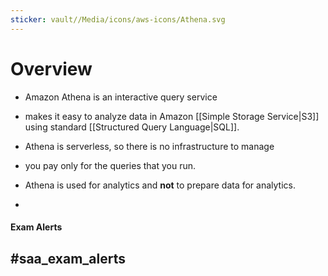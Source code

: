 ```yaml
---
sticker: vault//Media/icons/aws-icons/Athena.svg
---
```

# Overview

- Amazon Athena is an interactive query service
- makes it easy to analyze data in Amazon [[Simple Storage Service|S3]] using standard [[Structured Query Language|SQL]]. 
- Athena is serverless, so there is no infrastructure to manage
- you pay only for the queries that you run. 
- Athena is used for analytics and **not** to prepare data for analytics.

- 
#### Exam Alerts
#saa_exam_alerts 
- 







